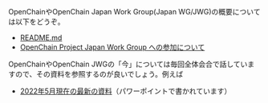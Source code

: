 OpenChainやOpenChain Japan Work Group(Japan WG/JWG)の概要については以下をどうぞ。

* [README.md](README.md)
* [OpenChain Project Japan Work Group への参加について](About_Japan-wg/About_JapanWG.md)

OpenChainやOpenChain JWGの「今」については毎回全体会合で話していますので、その資料を参照するのが良いでしょう。例えば

* [2022年5月現在の最新の資料](Meeting-Materials/All-Member-Meeting/20220420/OpenChain%20JWG%E7%B4%B9%E4%BB%8B-202204_rev3.pptx)（パワーポイントで書かれています）

